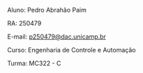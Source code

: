 Aluno: Pedro Abrahão Paim

RA: 250479

E-mail: p250479@dac.unicamp.br

Curso: Engenharia de Controle e Automação

Turma: MC322 - C
